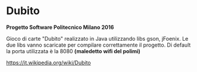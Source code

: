 # Dubito
**Progetto Software Politecnico Milano 2016**

Gioco di carte "Dubito" realizzato in Java utilizzando libs gson, jFoenix.
Le due libs vanno scaricate per compilare correttamente il progetto.
Di default la porta utilizzata è la 8080 __(maledetto wifi del polimi)__

https://it.wikipedia.org/wiki/Dubito
